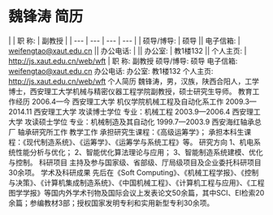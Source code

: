 # 魏锋涛 简历

|  | 职 称: | 副教授 |
| --- | --- | --- | --- |
| 硕导/博导: | 硕导 || 电子信箱: | weifengtao@xaut.edu.cn || 办公电话: |  || 办公室: | 教1楼132 || 个人主页: | http://js.xaut.edu.cn/web/wft |
职 称:
副教授
硕导/博导:
硕导
电子信箱:
weifengtao@xaut.edu.cn
办公电话:
办公室:
教1楼132
个人主页:
http://js.xaut.edu.cn/web/wft
个人简历
魏锋涛，男，汉族，陕西合阳人，工学博士，西安理工大学机械与精密仪器工程学院副教授，硕士研究生导师。
教育工作经历
2006.4—今 西安理工大学 机仪学院机械工程及自动化系工作
2009.3—2014.11 西安理工大学 攻读博士学位 专业：机械工程
2003.9—2006.4 西安理工大学 攻读硕士学位 专业：机械制造及其自动化
1999.7—2003.9 西安海红轴承总厂 轴承研究所工作
教学工作
承担研究生课程：《高级运筹学》；
承担本科生课程：《现代制造系统》、《运筹学》、《运筹学与系统工程》等。
研究方向
1、机电系统性能分析与优化；
2、智能优化算法理论与应用；
3、智能制造系统建模、优化与控制。
科研项目
主持及参与国家级、省部级、厅局级项目及企业委托科研项目30余项。
学术及科研成果
先后在《Soft Computing》、《机械工程学报》、《控制与决策》、《计算机集成制造系统》、《中国机械工程》、《计算机工程与应用》、《工程图学学报》等国内外学术刊物及国际会议上发表论文50余篇，其中SCI、EI检索20余篇；参编教材3部；授权国家发明专利和实用新型专利30余项。
